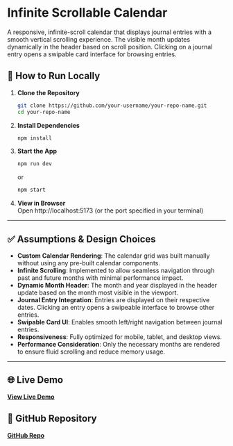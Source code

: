 # Infinite Scrollable Calendar

A responsive, infinite-scroll calendar that displays journal entries with a smooth vertical scrolling experience. The visible month updates dynamically in the header based on scroll position. Clicking on a journal entry opens a swipable card interface for browsing entries.

## 🚀 How to Run Locally

1. **Clone the Repository**
   ```bash
   git clone https://github.com/your-username/your-repo-name.git
   cd your-repo-name
   ```

2. **Install Dependencies**
   ```bash
   npm install
   ```

3. **Start the App**
   ```bash
   npm run dev
   ```
   or
   ```bash
   npm start
   ```

4. **View in Browser**  
   Open http://localhost:5173 (or the port specified in your terminal)

---

## ✅ Assumptions & Design Choices

- **Custom Calendar Rendering**: The calendar grid was built manually without using any pre-built calendar components.
- **Infinite Scrolling**: Implemented to allow seamless navigation through past and future months with minimal performance impact.
- **Dynamic Month Header**: The month and year displayed in the header update based on the month most visible in the viewport.
- **Journal Entry Integration**: Entries are displayed on their respective dates. Clicking an entry opens a swipeable interface to browse other entries.
- **Swipable Card UI**: Enables smooth left/right navigation between journal entries.
- **Responsiveness**: Fully optimized for mobile, tablet, and desktop views.
- **Performance Consideration**: Only the necessary months are rendered to ensure fluid scrolling and reduce memory usage.

---

## 🌐 Live Demo

[**View Live Demo**](https://devopslayer.github.io/infical)

## 📁 GitHub Repository

[**GitHub Repo**](https://github.com/devopslayer/infical)

